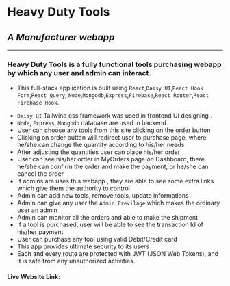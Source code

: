 # **Heavy Duty Tools**

## _A Manufacturer webapp_

---

### Heavy Duty Tools is a fully functional tools purchasing webapp by which any user and admin can interact.

- This full-stack application is built using `React`,`Daisy UI`,`React Hook Form`,`React Query`, `Node`,`Mongodb`,`Express`,`Firebase`,`React Router`,`React Firebase Hook`.

* `Daisy UI` Tailwind css framework was used in frontend UI designing .
* `Node`, `Express`, `Mongodb` database are used in backend.
* User can choose any tools from this site clicking on the order button
* Clicking on order button will redirect user to purchase page, where he/she can change the quantity according to his/her needs
* After adjusting the quantities user can place his/her order
* User can see his/her order in MyOrders page on Dashboard, there he/she can confirm the order and make the payment, or he/she can cancel the order
* If admins are uses this webapp , they are able to see some extra links which give them the authority to control
* Admin can add new tools, remove tools, update informations
* Admin can give any user the `Admin Previlage` which makes the ordinary user an admin
* Admin can monitor all the orders and able to make the shipment
* If a tool is purchased, user will be able to see the transaction Id of his/her payment
* User can purchase any tool using valid Debit/Credit card
* This app provides ultimate security to its users
* Each and every route are protected with JWT (JSON Web Tokens), and it is safe from any unauthorized activities.

#### Live Website Link:
